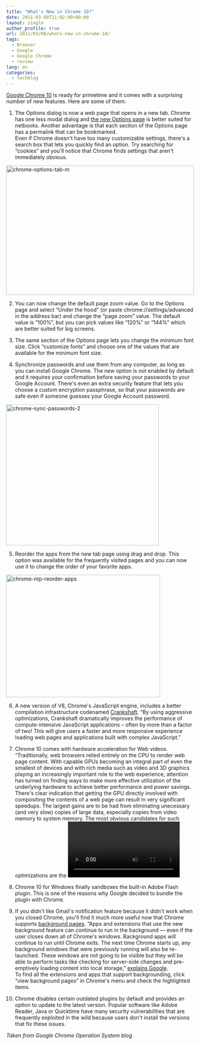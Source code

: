 ```yaml
---
title: "What's New in Chrome 10?"
date: 2011-03-08T21:02:00+00:00
layout: single
author_profile: true
url: 2011/03/08/whats-new-in-chrome-10/
tags:
  - Browser
  - Google
  - Google Chrome
  - review
lang: en
categories: 
  - techblog
---
```

[Google Chrome 10](http://googlechromereleases.blogspot.com/2011/03/chrome-stable-release.html) is ready for primetime and it comes with a surprising number of new features. Here are some of them:

1. The Options dialog is now a web page that opens in a new tab. Chrome has one less modal dialog and [the new Options page](http://www.google.com/support/chrome/bin/answer.py?answer=1183665) is better suited for netbooks. Another advantage is that each section of the Options page has a permalink that can be bookmarked.  
Even if Chrome doesn't have too many customizable settings, there's a search box that lets you quickly find an option. Try searching for “cookies” and you'll notice that Chrome finds settings that aren't immediately obvious.

[<img title="chrome-options-tab-m" border="0" alt="chrome-options-tab-m" src="http://lh3.ggpht.com/_vaUVXcmC3OI/TXaSUsU2CbI/AAAAAAAADno/VcLHJtbBSho/chrome-options-tab-m_thumb%5B1%5D.png?imgmax=800" width="504" height="348" />](http://lh4.ggpht.com/_vaUVXcmC3OI/TXaSQxeywOI/AAAAAAAADnk/R-TMZYWxdeY/s1600-h/chrome-options-tab-m%5B3%5D.png)

2. You can now change the default page zoom value. Go to the Options page and select “Under the hood” (or paste chrome://settings/advanced in the address bar) and change the “page zoom” value. The default value is “100%”, but you can pick values like “120%” or “144%” which are better suited for big screens.

3. The same section of the Options page lets you change the minimum font size. Click “customize fonts” and choose one of the values that are available for the minimum font size.

4. Synchronize passwords and use them from any computer, as long as you can install Google Chrome. The new option is not enabled by default and it requires your confirmation before saving your passwords to your Google Account. There's even an extra security feature that lets you choose a custom encryption passphrase, so that your passwords are safe even if someone guesses your Google Account password. 

[<img title="chrome-sync-passwords-2" border="0" alt="chrome-sync-passwords-2" src="http://lh6.ggpht.com/_vaUVXcmC3OI/TXaSXuVx3EI/AAAAAAAADnw/1L6rp0K_eyg/chrome-sync-passwords-2_thumb%5B1%5D.png?imgmax=800" width="410" height="379" />](http://lh5.ggpht.com/_vaUVXcmC3OI/TXaSWAdGtgI/AAAAAAAADns/HgMHExzH7ow/s1600-h/chrome-sync-passwords-2%5B3%5D.png)

5. Reorder the apps from the new tab page using drag and drop. This option was available for the frequently visited pages and you can now use it to change the order of your favorite apps. 

[<img title="chrome-ntp-reorder-apps" border="0" alt="chrome-ntp-reorder-apps" src="http://lh4.ggpht.com/_vaUVXcmC3OI/TXaSdheD-dI/AAAAAAAADn4/RI81dM2v-ho/chrome-ntp-reorder-apps_thumb%5B1%5D.png?imgmax=800" width="413" height="329" />](http://lh6.ggpht.com/_vaUVXcmC3OI/TXaSajXhTBI/AAAAAAAADn0/xA0pLgjnJ6g/s1600-h/chrome-ntp-reorder-apps%5B3%5D.png)

6. A new version of V8, Chrome's JavaScript engine, includes a better compilation infrastructure codenamed [Crankshaft](http://blog.chromium.org/2010/12/new-crankshaft-for-v8.html). “By using aggressive optimizations, Crankshaft dramatically improves the performance of compute-intensive JavaScript applications – often by more than a factor of two! This will give users a faster and more responsive experience loading web pages and applications built with complex JavaScript.”

7. Chrome 10 comes with hardware acceleration for Web videos. “Traditionally, web browsers relied entirely on the CPU to render web page content. With capable GPUs becoming an integral part of even the smallest of devices and with rich media such as video and 3D graphics playing an increasingly important role to the web experience, attention has turned on finding ways to make more effective utilization of the underlying hardware to achieve better performance and power savings. There's clear indication that getting the GPU directly involved with compositing the contents of a web page can result in very significant speedups. The largest gains are to be had from eliminating unecessary (and very slow) copies of large data, especially copies from video memory to system memory. The most obvious candidates for such optimizations are the <video> element and the WebGL canvas, both of which can generate their results in areas of memory that that CPU doesn't have fast access to,” [explains Google](https://sites.google.com/a/chromium.org/dev/developers/design-documents/gpu-accelerated-compositing-in-chrome).  
Test GPU acceleration for videos at [YouTube's HTML5 site](http://www.youtube.com/html5). Adobe Flash 10.2 also [added full GPU acceleration](http://blogs.adobe.com/flashplayer/2011/02/flash-player-10-2-launch.html) for videos and YouTube is one of the sites that support this feature, so you can compare Flash 10.2 videos and HTML5 videos to see which version uses less processing power.

8. Chrome 10 for Windows finally sandboxes the built-in Adobe Flash plugin. This is one of the reasons why Google decided to bundle the plugin with Chrome.

9. If you didn't like Gmail's notification feature because it didn't work when you closed Chrome, you'll find it much more useful now that Chrome supports [background pages](http://blog.chromium.org/2011/02/amping-up-chromes-background-eature.html). “Apps and extensions that use the new background feature can continue to run in the background — even if the user closes down all of Chrome's windows. Background apps will continue to run until Chrome exits. The next time Chrome starts up, any background windows that were previously running will also be re-launched. These windows are not going to be visible but they will be able to perform tasks like checking for server-side changes and pre-emptively loading content into local storage,” [explains Google](http://blog.chromium.org/2011/02/amping-up-chromes-background-feature.html).  
To find all the extensions and apps that support backgrounding, click “view background pages” in Chrome's menu and check the highlighted items.

10. Chrome disables certain outdated plugins by default and provides an option to update to the latest version. Popular software like Adobe Reader, Java or Quicktime have many security vulnerabilities that are frequently exploited in the wild because users don't install the versions that fix these issues.

_Taken from Google Chrome Operation System blog_